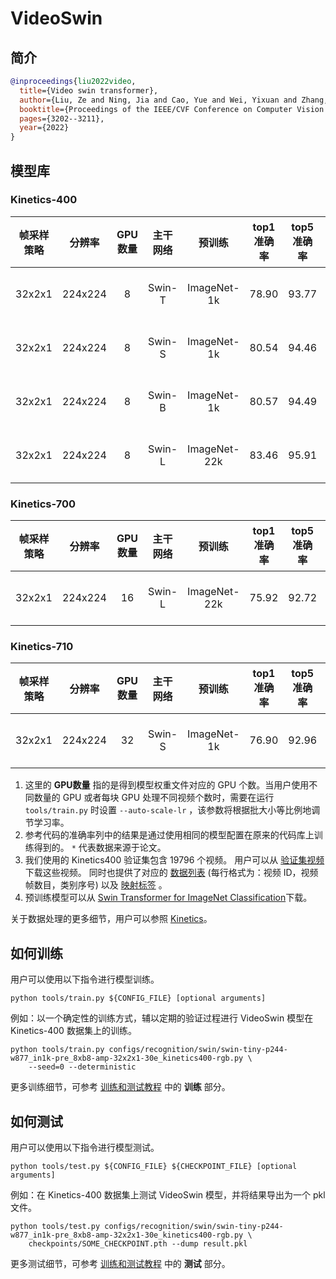 # VideoSwin

## 简介

<!-- [ALGORITHM] -->

```BibTeX
@inproceedings{liu2022video,
  title={Video swin transformer},
  author={Liu, Ze and Ning, Jia and Cao, Yue and Wei, Yixuan and Zhang, Zheng and Lin, Stephen and Hu, Han},
  booktitle={Proceedings of the IEEE/CVF Conference on Computer Vision and Pattern Recognition},
  pages={3202--3211},
  year={2022}
}
```

## 模型库

### Kinetics-400

| 帧采样策略 | 分辨率  | GPU数量 | 主干网络 |    预训练    | top1 准确率 | top5 准确率 |   参考代码的 top1 准确率   |   参考代码的 top5准确率    |     测试协议     | 浮点运算数 | 参数量 |     配置文件      |       ckpt        |       log        |
| :--------: | :-----: | :-----: | :------: | :----------: | :---------: | :---------: | :------------------------: | :------------------------: | :--------------: | :--------: | :----: | :---------------: | :---------------: | :--------------: |
|   32x2x1   | 224x224 |    8    |  Swin-T  | ImageNet-1k  |    78.90    |    93.77    | 78.84 \[[VideoSwin](https://github.com/SwinTransformer/Video-Swin-Transformer)\] | 93.76 \[[VideoSwin](https://github.com/SwinTransformer/Video-Swin-Transformer)\] | 4 clips x 3 crop |    88G     | 28.2M  | [config](/configs/recognition/swin/swin-tiny-p244-w877_in1k-pre_8xb8-amp-32x2x1-30e_kinetics400-rgb.py) | [ckpt](https://download.openmmlab.com/mmaction/v1.0/recognition/swin/swin-tiny-p244-w877_in1k-pre_8xb8-amp-32x2x1-30e_kinetics400-rgb/swin-tiny-p244-w877_in1k-pre_8xb8-amp-32x2x1-30e_kinetics400-rgb_20220930-241016b2.pth) | [log](https://download.openmmlab.com/mmaction/v1.0/recognition/swin/swin-tiny-p244-w877_in1k-pre_8xb8-amp-32x2x1-30e_kinetics400-rgb/swin-tiny-p244-w877_in1k-pre_8xb8-amp-32x2x1-30e_kinetics400-rgb.log) |
|   32x2x1   | 224x224 |    8    |  Swin-S  | ImageNet-1k  |    80.54    |    94.46    | 80.58 \[[VideoSwin](https://github.com/SwinTransformer/Video-Swin-Transformer)\] | 94.45 \[[VideoSwin](https://github.com/SwinTransformer/Video-Swin-Transformer)\] | 4 clips x 3 crop |    166G    | 49.8M  | [config](/configs/recognition/swin/swin-small-p244-w877_in1k-pre_8xb8-amp-32x2x1-30e_kinetics400-rgb.py) | [ckpt](https://download.openmmlab.com/mmaction/v1.0/recognition/swin/swin-small-p244-w877_in1k-pre_8xb8-amp-32x2x1-30e_kinetics400-rgb/swin-small-p244-w877_in1k-pre_8xb8-amp-32x2x1-30e_kinetics400-rgb_20220930-e91ab986.pth) | [log](https://download.openmmlab.com/mmaction/v1.0/recognition/swin/swin-small-p244-w877_in1k-pre_8xb8-amp-32x2x1-30e_kinetics400-rgb/swin-small-p244-w877_in1k-pre_8xb8-amp-32x2x1-30e_kinetics400-rgb.log) |
|   32x2x1   | 224x224 |    8    |  Swin-B  | ImageNet-1k  |    80.57    |    94.49    | 80.55 \[[VideoSwin](https://github.com/SwinTransformer/Video-Swin-Transformer)\] | 94.66 \[[VideoSwin](https://github.com/SwinTransformer/Video-Swin-Transformer)\] | 4 clips x 3 crop |    282G    | 88.0M  | [config](/configs/recognition/swin/swin-base-p244-w877_in1k-pre_8xb8-amp-32x2x1-30e_kinetics400-rgb.py) | [ckpt](https://download.openmmlab.com/mmaction/v1.0/recognition/swin/swin-base-p244-w877_in1k-pre_8xb8-amp-32x2x1-30e_kinetics400-rgb/swin-base-p244-w877_in1k-pre_8xb8-amp-32x2x1-30e_kinetics400-rgb_20220930-182ec6cc.pth) | [log](https://download.openmmlab.com/mmaction/v1.0/recognition/swin/swin-base-p244-w877_in1k-pre_8xb8-amp-32x2x1-30e_kinetics400-rgb/swin-base-p244-w877_in1k-pre_8xb8-amp-32x2x1-30e_kinetics400-rgb.log) |
|   32x2x1   | 224x224 |    8    |  Swin-L  | ImageNet-22k |    83.46    |    95.91    |           83.1\*           |           95.9\*           | 4 clips x 3 crop |    604G    |  197M  | [config](/configs/recognition/swin/swin-large-p244-w877_in22k-pre_8xb8-amp-32x2x1-30e_kinetics400-rgb.py) | [ckpt](https://download.openmmlab.com/mmaction/v1.0/recognition/swin/swin-large-p244-w877_in22k-pre_8xb8-amp-32x2x1-30e_kinetics400-rgb/swin-large-p244-w877_in22k-pre_8xb8-amp-32x2x1-30e_kinetics400-rgb_20220930-78ad8b11.pth) | [log](https://download.openmmlab.com/mmaction/v1.0/recognition/swin/swin-large-p244-w877_in22k-pre_8xb8-amp-32x2x1-30e_kinetics400-rgb/swin-large-p244-w877_in22k-pre_8xb8-amp-32x2x1-30e_kinetics400-rgb.log) |

### Kinetics-700

| 帧采样策略 | 分辨率  | GPU数量 | 主干网络 |    预训练    | top1 准确率 | top5 准确率 |     测试协议     | 浮点运算数 | 参数量 |              配置文件              |                ckpt                |                log                 |
| :--------: | :-----: | :-----: | :------: | :----------: | :---------: | :---------: | :--------------: | :--------: | :----: | :--------------------------------: | :--------------------------------: | :--------------------------------: |
|   32x2x1   | 224x224 |   16    |  Swin-L  | ImageNet-22k |    75.92    |    92.72    | 4 clips x 3 crop |    604G    |  197M  | [config](/configs/recognition/swin/swin-large-p244-w877_in22k-pre_16xb8-amp-32x2x1-30e_kinetics700-rgb.py) | [ckpt](https://download.openmmlab.com/mmaction/v1.0/recognition/swin/swin-large-p244-w877_in22k-pre_16xb8-amp-32x2x1-30e_kinetics700-rgb/swin-large-p244-w877_in22k-pre_16xb8-amp-32x2x1-30e_kinetics700-rgb_20220930-f8d74db7.pth) | [log](https://download.openmmlab.com/mmaction/v1.0/recognition/swin/swin-large-p244-w877_in22k-pre_16xb8-amp-32x2x1-30e_kinetics700-rgb/swin-large-p244-w877_in22k-pre_16xb8-amp-32x2x1-30e_kinetics700-rgb.log) |

### Kinetics-710

| 帧采样策略 | 分辨率  | GPU数量 | 主干网络 |   预训练    | top1 准确率 | top5 准确率 |     测试协议     | 浮点运算数 | 参数量 |              配置文件              |                ckpt                 |                log                 |
| :--------: | :-----: | :-----: | :------: | :---------: | :---------: | :---------: | :--------------: | :--------: | :----: | :--------------------------------: | :---------------------------------: | :--------------------------------: |
|   32x2x1   | 224x224 |   32    |  Swin-S  | ImageNet-1k |    76.90    |    92.96    | 4 clips x 3 crop |    604G    |  197M  | [config](/configs/recognition/swin/swin-small-p244-w877_in1k-pre_32xb4-amp-32x2x1-30e_kinetics710-rgb.py) | [ckpt](https://download.openmmlab.com/mmaction/v1.0/recognition/swin/swin-small-p244-w877_in1k-pre_32xb4-amp-32x2x1-30e_kinetics710-rgb/swin-small-p244-w877_in1k-pre_32xb4-amp-32x2x1-30e_kinetics710-rgb_20230612-8e082ff1.pth) | [log](https://download.openmmlab.com/mmaction/v1.0/recognition/swin/swin-small-p244-w877_in1k-pre_32xb4-amp-32x2x1-30e_kinetics710-rgb/swin-small-p244-w877_in1k-pre_32xb4-amp-32x2x1-30e_kinetics710-rgb.log) |

1. 这里的 **GPU数量** 指的是得到模型权重文件对应的 GPU 个数。当用户使用不同数量的 GPU 或者每块 GPU 处理不同视频个数时，需要在运行 `tools/train.py` 时设置 `--auto-scale-lr` ，该参数将根据批大小等比例地调节学习率。
2. 参考代码的准确率列中的结果是通过使用相同的模型配置在原来的代码库上训练得到的。 `*` 代表数据来源于论文。
3. 我们使用的 Kinetics400 验证集包含 19796 个视频。 用户可以从 [验证集视频](https://mycuhk-my.sharepoint.com/:u:/g/personal/1155136485_link_cuhk_edu_hk/EbXw2WX94J1Hunyt3MWNDJUBz-nHvQYhO9pvKqm6g39PMA?e=a9QldB)下载这些视频。 同时也提供了对应的 [数据列表](https://download.openmmlab.com/mmaction/dataset/k400_val/kinetics_val_list.txt) (每行格式为：视频 ID，视频帧数目，类别序号) 以及 [映射标签](https://download.openmmlab.com/mmaction/dataset/k400_val/kinetics_class2ind.txt) 。
4. 预训练模型可以从 [Swin Transformer for ImageNet Classification](https://github.com/microsoft/Swin-Transformer#main-results-on-imagenet-with-pretrained-models)下载。

关于数据处理的更多细节，用户可以参照 [Kinetics](/tools/data/kinetics/README.md)。

## 如何训练

用户可以使用以下指令进行模型训练。

```shell
python tools/train.py ${CONFIG_FILE} [optional arguments]
```

例如：以一个确定性的训练方式，辅以定期的验证过程进行 VideoSwin 模型在 Kinetics-400 数据集上的训练。

```shell
python tools/train.py configs/recognition/swin/swin-tiny-p244-w877_in1k-pre_8xb8-amp-32x2x1-30e_kinetics400-rgb.py \
    --seed=0 --deterministic
```

更多训练细节，可参考 [训练和测试教程](/docs/en/user_guides/train_test.md) 中的 **训练** 部分。

## 如何测试

用户可以使用以下指令进行模型测试。

```shell
python tools/test.py ${CONFIG_FILE} ${CHECKPOINT_FILE} [optional arguments]
```

例如：在 Kinetics-400 数据集上测试 VideoSwin 模型，并将结果导出为一个 pkl 文件。

```shell
python tools/test.py configs/recognition/swin/swin-tiny-p244-w877_in1k-pre_8xb8-amp-32x2x1-30e_kinetics400-rgb.py \
    checkpoints/SOME_CHECKPOINT.pth --dump result.pkl
```

更多测试细节，可参考 [训练和测试教程](/docs/en/user_guides/train_test.md) 中的 **测试** 部分。
